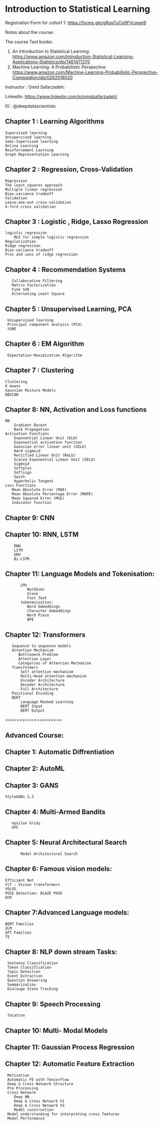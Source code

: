 # Introduction to Statistical Learning 

Registration Form for cohort 1: https://forms.gle/gRqq7uCp9FVcqgej9

Notes about the course:

The course Text books:
1. An Introduction to Statistical Learning:
https://www.amazon.com/Introduction-Statistical-Learning-Applications-Statistics/dp/1461471370
2. Machine Learning: A Probabilistic Perspective
 https://www.amazon.com/Machine-Learning-Probabilistic-Perspective-Computation/dp/0262018020


Instructor : Omid Safarzadeh:

LinkedIn: https://www.linkedin.com/in/omidsafarzadeh/

IG : @deepdatascientists

## Chapter 1 : Learning Algorithms
    Supervised learning
    Unsupervised learning
    Semi-Supervised learning
    Online Learning
    Reinforcement Learning
    Graph Representation Learning
    
    
## Chapter 2 : Regression, Cross-Validation
    Regression
    The least squares approach
    Multiple linear regression
    Bias-variance tradeoff
    Validation
    Leave-one-out cross-validation
    k-fold cross validation

## Chapter 3 : Logistic , Ridge, Lasso Regression
    logistic regression
        MLE for simple logistic regression 
    Regularization
    Ridge regression
    Bias-variance tradeoff
    Pros and cons of ridge regression
 
## Chapter 4 :  Recommendation Systems
       Collaborative Filtering
       Matrix Factorization
       Funk SVD
       Alternating Least Square
       
## Chapter 5 : Unsupervised Learning, PCA
     Unsupervised learning 
     Principal component analysis (PCA)
     tSNE
  
      
## Chapter 6 : EM Algorithm
     Expectation Maximization Algorithm

## Chapter 7 : Clustering
    Clustering
    K means
    Gaussian Mixture Models
    DBSCAN


 ## Chapter 8: NN, Activation and Loss functions 
    NN    
        Gradient Decent
        Back Propagation
    Activation Functions
        Exponential Linear Unit (ELU)
        Exponential activation function
        Gaussian error linear unit (GELU)
        Hard sigmoid
        Rectified Linear Unit (ReLU)
        Scaled Exponential Linear Unit (SELU)
        Sigmoid
        Softplus
        Softsign
        Swish
        Hyperbolic Tangent
    Loss Functions
       Mean Absolute Error (MAE)
       Mean Absolute Percentage Error (MAPE)
       Mean Squared Error (MSE)
       Indicator function
   
  ## Chapter 9: CNN
  
  ## Chapter 10: RNN, LSTM
        RNN
        LSTM
        GRU
        Bi-LSTM
    
## Chapter 11: Language Models and Tokenisation:
           LMs   
              Word2vec
              Glove
              Fast Text
           tokenenisation: 
              Word Embeddings
              Character Embeddings
              Word Piece
              BPE
              
## Chapter 12: Transformers        
       Sequence to sequence models
       Attention Mechanism
          Bottleneck Problem
          Attention Layer
          Categories of Attention Mechanism
       Transformers
           Self attention mechanism
           Multi-Head attention mechanism
           Encoder Architecture
           Decoder Architecture
           Full Architecture
       Positional Encoding
       BERT
           Language Masked Learning
           BERT Input
           BERT Output
      
     



====================
## Advanced Course:

## Chapter 1: Automatic Diffrentiation

## Chapter 2: AutoML
            
## Chapter 3: GANS
    StyleGANs 2,3
    
## Chapter 4: Multi-Armed Bandits
       epsilon Gridy
       UPC
## Chapter 5: Neural Architectural Search
           Model Architectural Search
           
## Chapter 6: Famous vision models:
    Efficient Net
    ViT : Vision transformers
    YOLO5
    POSE Detection: BLAZE POSE
    OCR
    
## Chapter 7:Advanced Language models:
    BERT Families
    XLM
    GPT Families
    T5
## Chapter 8: NLP down stream Tasks:
     Sentence Classification
     Token Classification
     Topic Detection
     Event Extraction
     Question Answering
     Summarization
     Dialouge State Tracking
    
 ## Chapter 9: Speech Processing
     Tacatron
 
 ## Chapter 10: Multi- Modal Models
 
 ## Chapter 11: Gaussian Process Regression

## Chapter 12: Automatic Feature Extraction 
     Motivation
     Automatic FE with TensorFlow
     Deep & Cross Network Structure
     Pre Processing
     Cross Network
        Deep NN
        Deep & Cross Network V1
        Deep & Cross Network V2
        Model construction
     Model understanding for interpreting cross features
     Model Performance
